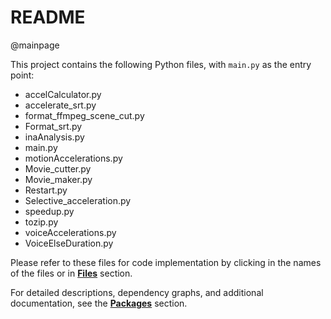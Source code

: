 # README

@mainpage

This project contains the following Python files, with `main.py` as the entry point:

- accelCalculator.py
- accelerate_srt.py
- format_ffmpeg_scene_cut.py
- Format_srt.py
- inaAnalysis.py
- main.py
- motionAccelerations.py
- Movie_cutter.py
- Movie_maker.py
- Restart.py
- Selective_acceleration.py
- speedup.py
- tozip.py
- voiceAccelerations.py
- VoiceElseDuration.py

Please refer to these files for code implementation by clicking in the names of the files or in **[Files](files.html)** section.

For detailed descriptions, dependency graphs, and additional documentation, see the **[Packages](namespaces.html)** section.